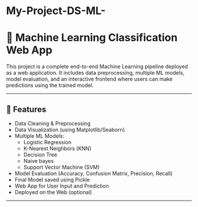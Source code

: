 # My-Project-DS-ML-
# 🧠 Machine Learning Classification Web App

This project is a complete end-to-end Machine Learning pipeline deployed as a web application. It includes data preprocessing, multiple ML models, model evaluation, and an interactive frontend where users can make predictions using the trained model.

---

## 📌 Features

- Data Cleaning & Preprocessing
- Data Visualization (using Matplotlib/Seaborn)
- Multiple ML Models:
  - Logistic Regression
  - K-Nearest Neighbors (KNN)
  - Decision Tree
  - Naive bayes
  - Support Vector Machine (SVM)
- Model Evaluation (Accuracy, Confusion Matrix, Precision, Recall)
- Final Model saved using Pickle
- Web App for User Input and Prediction
- Deployed on the Web (optional)

---
